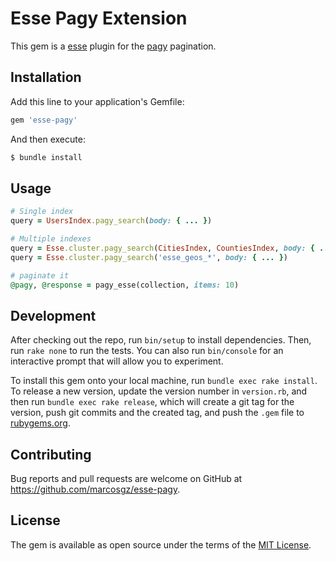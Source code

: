 # Esse Pagy Extension

This gem is a [esse](https://github.com/marcosgz/esse) plugin for the [pagy](https://github.com/ddnexus/pagy) pagination.

## Installation

Add this line to your application's Gemfile:

```ruby
gem 'esse-pagy'
```

And then execute:

```bash
$ bundle install
```

## Usage

```ruby
# Single index
query = UsersIndex.pagy_search(body: { ... })

# Multiple indexes
query = Esse.cluster.pagy_search(CitiesIndex, CountiesIndex, body: { ... })
query = Esse.cluster.pagy_search('esse_geos_*', body: { ... })

# paginate it
@pagy, @response = pagy_esse(collection, items: 10)
```

## Development

After checking out the repo, run `bin/setup` to install dependencies. Then, run `rake none` to run the tests. You can also run `bin/console` for an interactive prompt that will allow you to experiment.

To install this gem onto your local machine, run `bundle exec rake install`. To release a new version, update the version number in `version.rb`, and then run `bundle exec rake release`, which will create a git tag for the version, push git commits and the created tag, and push the `.gem` file to [rubygems.org](https://rubygems.org).

## Contributing

Bug reports and pull requests are welcome on GitHub at https://github.com/marcosgz/esse-pagy.

## License

The gem is available as open source under the terms of the [MIT License](https://opensource.org/licenses/MIT).
